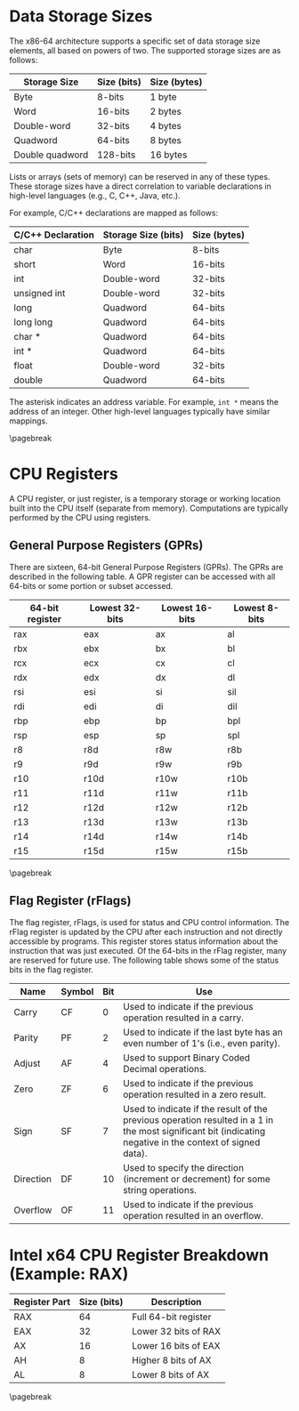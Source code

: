 # Data Storage Sizes

The x86-64 architecture supports a specific set of data storage size elements, all based on powers of two. The supported storage sizes are as follows:

| Storage Size       | Size (bits) | Size (bytes) |
|--------------------|-------------|--------------|
| Byte               | 8-bits      | 1 byte       |
| Word               | 16-bits     | 2 bytes      |
| Double-word        | 32-bits     | 4 bytes      |
| Quadword           | 64-bits     | 8 bytes      |
| Double quadword    | 128-bits    | 16 bytes     |

Lists or arrays (sets of memory) can be reserved in any of these types. These storage sizes have a direct correlation to variable declarations in high-level languages (e.g., C, C++, Java, etc.).

For example, C/C++ declarations are mapped as follows:

| C/C++ Declaration  | Storage Size (bits) | Size (bytes) |
|--------------------|---------------------|--------------|
| char               | Byte                | 8-bits       | 1 byte  |
| short              | Word                | 16-bits      | 2 bytes |
| int                | Double-word         | 32-bits      | 4 bytes |
| unsigned int       | Double-word         | 32-bits      | 4 bytes |
| long               | Quadword            | 64-bits      | 8 bytes |
| long long          | Quadword            | 64-bits      | 8 bytes |
| char *             | Quadword            | 64-bits      | 8 bytes |
| int *              | Quadword            | 64-bits      | 8 bytes |
| float              | Double-word         | 32-bits      | 4 bytes |
| double             | Quadword            | 64-bits      | 8 bytes |

The asterisk indicates an address variable. For example, `int *` means the address of an integer. Other high-level languages typically have similar mappings.

\pagebreak

# CPU Registers

A CPU register, or just register, is a temporary storage or working location built into the CPU itself (separate from memory). Computations are typically performed by the CPU using registers.

## General Purpose Registers (GPRs)

There are sixteen, 64-bit General Purpose Registers (GPRs). The GPRs are described in the following table. A GPR register can be accessed with all 64-bits or some portion or subset accessed.

| 64-bit register | Lowest 32-bits | Lowest 16-bits | Lowest 8-bits |
|-----------------|----------------|----------------|---------------|
| rax             | eax            | ax             | al            |
| rbx             | ebx            | bx             | bl            |
| rcx             | ecx            | cx             | cl            |
| rdx             | edx            | dx             | dl            |
| rsi             | esi            | si             | sil           |
| rdi             | edi            | di             | dil           |
| rbp             | ebp            | bp             | bpl           |
| rsp             | esp            | sp             | spl           |
| r8              | r8d            | r8w            | r8b           |
| r9              | r9d            | r9w            | r9b           |
| r10             | r10d           | r10w           | r10b          |
| r11             | r11d           | r11w           | r11b          |
| r12             | r12d           | r12w           | r12b          |
| r13             | r13d           | r13w           | r13b          |
| r14             | r14d           | r14w           | r14b          |
| r15             | r15d           | r15w           | r15b          |

\pagebreak

## Flag Register (rFlags)

The flag register, rFlags, is used for status and CPU control information. The rFlag register is updated by the CPU after each instruction and not directly accessible by programs. This register stores status information about the instruction that was just executed. Of the 64-bits in the rFlag register, many are reserved for future use. The following table shows some of the status bits in the flag register.

| Name     | Symbol | Bit | Use                                                                 |
|----------|--------|-----|---------------------------------------------------------------------|
| Carry    | CF     | 0   | Used to indicate if the previous operation resulted in a carry.     |
| Parity   | PF     | 2   | Used to indicate if the last byte has an even number of 1's (i.e., even parity). |
| Adjust   | AF     | 4   | Used to support Binary Coded Decimal operations.                    |
| Zero     | ZF     | 6   | Used to indicate if the previous operation resulted in a zero result. |
| Sign     | SF     | 7   | Used to indicate if the result of the previous operation resulted in a 1 in the most significant bit (indicating negative in the context of signed data). |
| Direction| DF     | 10  | Used to specify the direction (increment or decrement) for some string operations. |
| Overflow | OF     | 11  | Used to indicate if the previous operation resulted in an overflow. |

# Intel x64 CPU Register Breakdown (Example: RAX)

| Register Part | Size (bits) | Description                         |
|---------------|-------------|-------------------------------------|
| RAX           | 64          | Full 64-bit register                |
| EAX           | 32          | Lower 32 bits of RAX                |
| AX            | 16          | Lower 16 bits of EAX                |
| AH            | 8           | Higher 8 bits of AX                 |
| AL            | 8           | Lower 8 bits of AX                  |

\pagebreak


